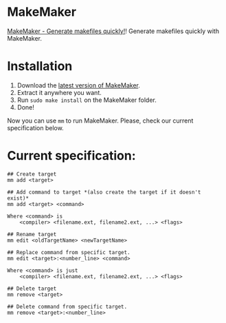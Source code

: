 # MakeMaker
[MakeMaker - Generate makefiles quickly!](documentation/logo.png)!
Generate makefiles quickly with MakeMaker.

# Installation

1. Download the [latest version of MakeMaker]().
2. Extract it anywhere you want.
3. Run `sudo make install` on the MakeMaker folder.
4. Done!

Now you can use `mm` to run MakeMaker. Please, check our current specification below.

# Current specification:

	## Create target
	mm add <target>
		
	## Add command to target *(also create the target if it doesn't exist)*
	mm add <target> <command>

	Where <command> is
		<compiler> <filename.ext, filename2.ext, ...> <flags>
		
	## Rename target
	mm edit <oldTargetName> <newTargetName>

	## Replace command from specific target.
	mm edit <target>:<number_line> <command>

	Where <command> is just
		<compiler> <filename.ext, filename2.ext, ...> <flags>

	## Delete target
	mm remove <target>

	## Delete command from specific target.
	mm remove <target>:<number_line>